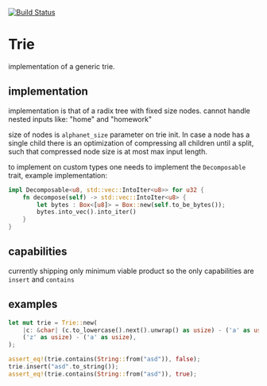 [![Build Status](https://travis-ci.org/AssafVa/triez.svg?branch=master)](https://travis-ci.org/AssafVa/triez)

# Trie

implementation of a generic trie.

## implementation

implementation is that of a radix tree with fixed size nodes.
cannot handle nested inputs like: "home" and "homework"

size of nodes is `alphanet_size` parameter on trie init. 
In case a node has a single child there is an optimization of compressing all children until a split, such that 
compressed node size is at most max input length.

to implement on custom types one needs to implement the `Decomposable` trait, example implementation:

```rust
impl Decomposable<u8, std::vec::IntoIter<u8>> for u32 {
    fn decompose(self) -> std::vec::IntoIter<u8> {
        let bytes : Box<[u8]> = Box::new(self.to_be_bytes());
        bytes.into_vec().into_iter()
    }
}
```

## capabilities

currently shipping only minimum viable product so the only capabilities are `insert` and `contains`

## examples

```rust
let mut trie = Trie::new(
    |c: &char| (c.to_lowercase().next().unwrap() as usize) - ('a' as usize), // index function
    ('z' as usize) - ('a' as usize),                                         // alphabet size
);

assert_eq!(trie.contains(String::from("asd")), false);
trie.insert("asd".to_string());
assert_eq!(trie.contains(String::from("asd")), true);
```
